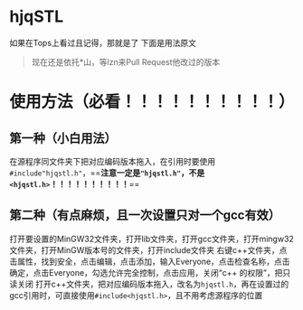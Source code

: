 # hjqSTL
如果在Tops上看过且记得，那就是了
下面是用法原文

> 现在还是依托*山，等lzn来Pull Request他改过的版本

# 使用方法（必看！！！！！！！！！！）
## 第一种（小白用法）
在源程序同文件夹下把对应编码版本拖入，在引用时要使用`#include"hjqstl.h"`，==**注意一定是`"hjqstl.h"`，不是`<hjqstl.h>`！！！！！！！！！！**==
## 第二种（有点麻烦，且一次设置只对一个gcc有效）
打开要设置的MinGW32文件夹，打开lib文件夹，打开gcc文件夹，打开mingw32文件夹，打开MinGW版本号的文件夹，打开include文件夹
右键c++文件夹，点击属性，找到安全，点击编辑，点击添加，输入Everyone，点击检查名称，点击确定，点击Everyone，勾选允许完全控制，点击应用，关闭“c++ 的权限”，把只读关闭
打开c++文件夹，把对应编码版本拖入，改名为`hjqstl.h`，再在设置过的gcc引用时，可直接使用`#include<hjqstl.h>`，且不用考虑源程序的位置

